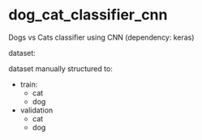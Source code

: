# dog_cat_classifier_cnn
Dogs vs Cats classifier using CNN (dependency: keras)

dataset: <a href="https://www.kaggle.com/c/dogs-vs-cats/data"></a>


dataset manually structured to:

  <ul>
    <li>train:
    <ul>
      <li>cat</li>
      <li>dog</li>
    </ul>
    </li>
    <li>validation
    <ul>
      <li>cat</li>
      <li>dog</li>
    </ul>
    </li>
  </ul>

